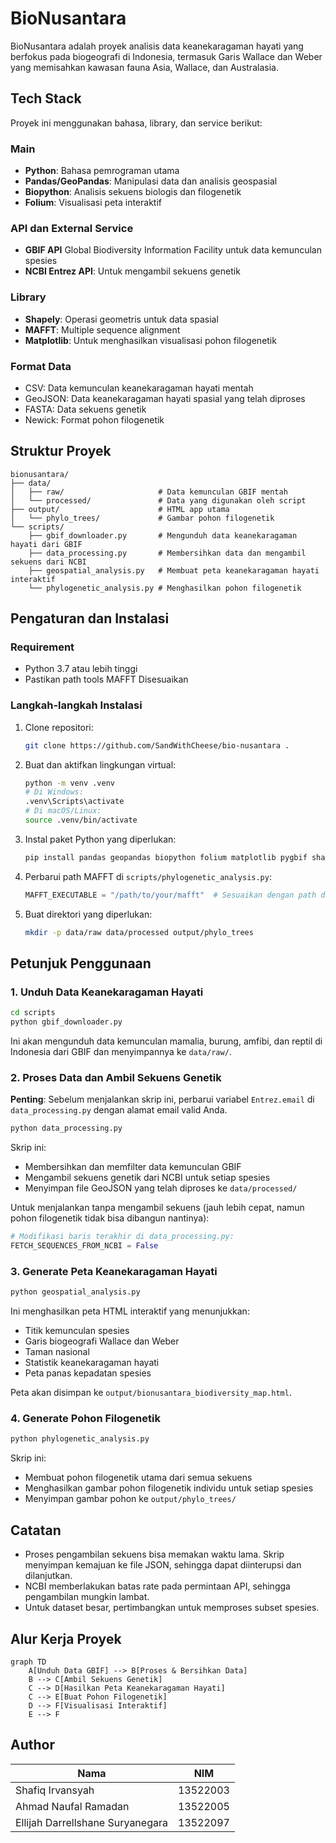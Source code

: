 # BioNusantara
BioNusantara adalah proyek analisis data keanekaragaman hayati yang berfokus pada biogeografi di Indonesia, termasuk Garis Wallace dan Weber yang memisahkan kawasan fauna Asia, Wallace, dan Australasia.

## Tech Stack

Proyek ini menggunakan bahasa, library, dan service berikut:

### Main
- **Python**: Bahasa pemrograman utama
- **Pandas/GeoPandas**: Manipulasi data dan analisis geospasial
- **Biopython**: Analisis sekuens biologis dan filogenetik
- **Folium**: Visualisasi peta interaktif

### API dan External Service
- **GBIF API** Global Biodiversity Information Facility untuk data kemunculan spesies
- **NCBI Entrez API**: Untuk mengambil sekuens genetik

### Library
- **Shapely**: Operasi geometris untuk data spasial
- **MAFFT**: Multiple sequence alignment 
- **Matplotlib**: Untuk menghasilkan visualisasi pohon filogenetik

### Format Data
- CSV: Data kemunculan keanekaragaman hayati mentah
- GeoJSON: Data keanekaragaman hayati spasial yang telah diproses
- FASTA: Data sekuens genetik
- Newick: Format pohon filogenetik

## Struktur Proyek

```
bionusantara/
├── data/
│   ├── raw/                     # Data kemunculan GBIF mentah
│   └── processed/               # Data yang digunakan oleh script
├── output/                      # HTML app utama
│   └── phylo_trees/             # Gambar pohon filogenetik
└── scripts/   
    ├── gbif_downloader.py       # Mengunduh data keanekaragaman hayati dari GBIF
    ├── data_processing.py       # Membersihkan data dan mengambil sekuens dari NCBI
    ├── geospatial_analysis.py   # Membuat peta keanekaragaman hayati interaktif
    └── phylogenetic_analysis.py # Menghasilkan pohon filogenetik
```

## Pengaturan dan Instalasi

### Requirement
- Python 3.7 atau lebih tinggi
- Pastikan path tools MAFFT Disesuaikan

### Langkah-langkah Instalasi

1. Clone repositori:
   ```bash
   git clone https://github.com/SandWithCheese/bio-nusantara .
   ```

2. Buat dan aktifkan lingkungan virtual:
   ```bash
   python -m venv .venv
   # Di Windows:
   .venv\Scripts\activate
   # Di macOS/Linux:
   source .venv/bin/activate
   ```

3. Instal paket Python yang diperlukan:
   ```bash
   pip install pandas geopandas biopython folium matplotlib pygbif shapely
   ```


4. Perbarui path MAFFT di `scripts/phylogenetic_analysis.py`:
   ```python
   MAFFT_EXECUTABLE = "/path/to/your/mafft"  # Sesuaikan dengan path di device Anda
   ```

6. Buat direktori yang diperlukan:
   ```bash
   mkdir -p data/raw data/processed output/phylo_trees
   ```

## Petunjuk Penggunaan

### 1. Unduh Data Keanekaragaman Hayati

```bash
cd scripts
python gbif_downloader.py
```

Ini akan mengunduh data kemunculan mamalia, burung, amfibi, dan reptil di Indonesia dari GBIF dan menyimpannya ke `data/raw/`.

### 2. Proses Data dan Ambil Sekuens Genetik

**Penting**: Sebelum menjalankan skrip ini, perbarui variabel `Entrez.email` di `data_processing.py` dengan alamat email valid Anda.

```bash
python data_processing.py
```

Skrip ini:
- Membersihkan dan memfilter data kemunculan GBIF
- Mengambil sekuens genetik dari NCBI untuk setiap spesies
- Menyimpan file GeoJSON yang telah diproses ke `data/processed/`

Untuk menjalankan tanpa mengambil sekuens (jauh lebih cepat, namun pohon filogenetik tidak bisa dibangun nantinya):
```python
# Modifikasi baris terakhir di data_processing.py:
FETCH_SEQUENCES_FROM_NCBI = False
```

### 3. Generate Peta Keanekaragaman Hayati

```bash
python geospatial_analysis.py
```

Ini menghasilkan peta HTML interaktif yang menunjukkan:
- Titik kemunculan spesies
- Garis biogeografi Wallace dan Weber
- Taman nasional
- Statistik keanekaragaman hayati
- Peta panas kepadatan spesies

Peta akan disimpan ke `output/bionusantara_biodiversity_map.html`.

### 4. Generate Pohon Filogenetik

```bash
python phylogenetic_analysis.py
```

Skrip ini:
- Membuat pohon filogenetik utama dari semua sekuens
- Menghasilkan gambar pohon filogenetik individu untuk setiap spesies
- Menyimpan gambar pohon ke `output/phylo_trees/`

## Catatan

- Proses pengambilan sekuens bisa memakan waktu lama. Skrip menyimpan kemajuan ke file JSON, sehingga dapat diinterupsi dan dilanjutkan.
- NCBI memberlakukan batas rate pada permintaan API, sehingga pengambilan mungkin lambat.
- Untuk dataset besar, pertimbangkan untuk memproses subset spesies.

## Alur Kerja Proyek

```mermaid
graph TD
    A[Unduh Data GBIF] --> B[Proses & Bersihkan Data]
    B --> C[Ambil Sekuens Genetik]
    C --> D[Hasilkan Peta Keanekaragaman Hayati]
    C --> E[Buat Pohon Filogenetik]
    D --> F[Visualisasi Interaktif]
    E --> F
```


## Author

| Nama | NIM |
|------|-----|
| Shafiq Irvansyah | 13522003 |
| Ahmad Naufal Ramadan | 13522005 |
| Ellijah Darrellshane Suryanegara | 13522097 |
